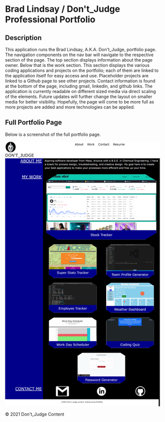 # Brad Lindsay / Don't_Judge Professional Portfolio

## Description

This application runs the Brad Lindsay, A.K.A. Don't_Judge, portfolio page. The navigation components on the nav bar will navigate to the respective section of the page. The top section displays information about the page owner. Below that is the work section. This section displays the various coding applications and projects on the portfolio; each of them are linked to the application itself for easy access and use. Placeholder projects are linked to a Github page to see other projects. Contact information is found at the bottom of the page, including gmail, linkedin, and github links. The application is currently readable on different sized media via direct scaling of the elements. Future updates will further change the layout on smaller media for better visibility. Hopefully, the page will come to be more full as more projects are added and more technologies can be applied.

## Full Portfolio Page

Below is a screenshot of the full portfolio page.

![Full Portfolio Page](./assets/images/full-page-application.png)

© 2021 Don't_Judge Content

